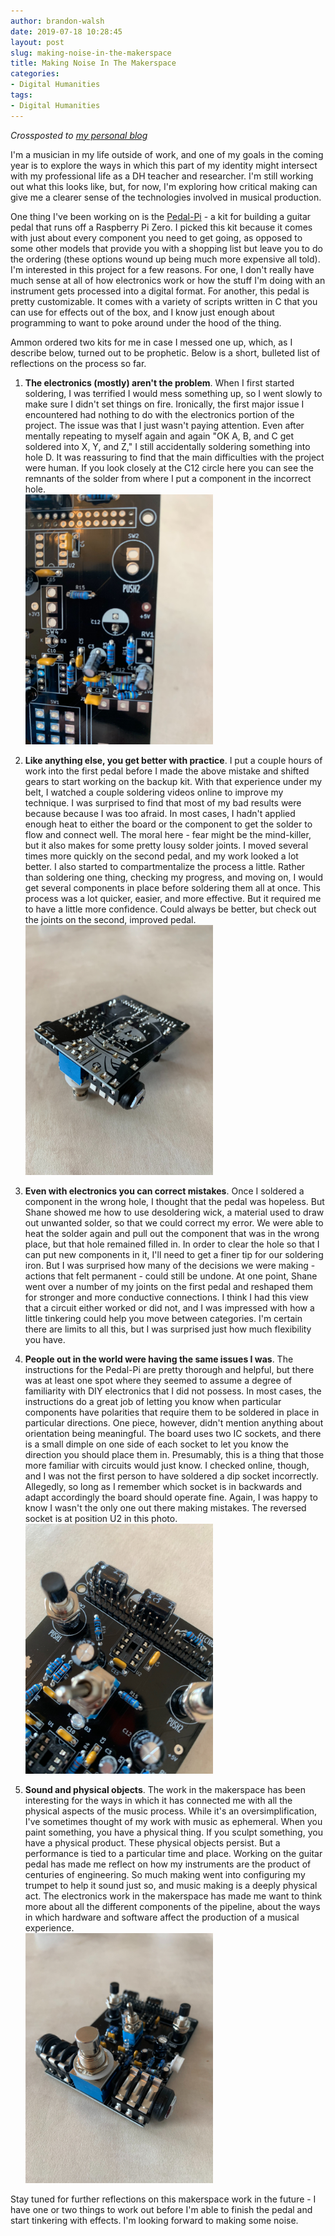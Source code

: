 ```yaml
---
author: brandon-walsh
date: 2019-07-18 10:28:45
layout: post
slug: making-noise-in-the-makerspace
title: Making Noise In The Makerspace
categories:
- Digital Humanities
tags:
- Digital Humanities
---
```

*Crossposted to [my personal blog](http://walshbr.com/blog/making-noise-in-the-makerspace/)*

I'm a musician in my life outside of work, and one of my goals in the coming year is to explore the ways in which this part of my identity might intersect with my professional life as a DH teacher and researcher. I'm still working out what this looks like, but, for now, I'm exploring how critical making can give me a clearer sense of the technologies involved in musical production.

One thing I've been working on is the [Pedal-Pi](https://www.electrosmash.com/pedal-pi) - a kit for building a guitar pedal that runs off a Raspberry Pi Zero. I picked this kit because it comes with just about every component you need to get going, as opposed to some other models that provide you with a shopping list but leave you to do the ordering (these options wound up being much more expensive all told). I'm interested in this project for a few reasons. For one, I don't really have much sense at all of how electronics work or how the stuff I'm doing with an instrument gets processed into a digital format. For another, this pedal is pretty customizable. It comes with a variety of scripts written in C that you can use for effects out of the box, and I know just enough about programming to want to poke around under the hood of the thing.

Ammon ordered two kits for me in case I messed one up, which, as I describe below, turned out to be prophetic. Below is a short, bulleted list of reflections on the process so far.

1. **The electronics (mostly) aren't the problem**. When I first started soldering, I was terrified I would mess something up, so I went slowly to make sure I didn't set things on fire. Ironically, the first major issue I encountered had nothing to do with the electronics portion of the project. The issue was that I just wasn't paying attention. Even after mentally repeating to myself again and again "OK A, B, and C get soldered into X, Y, and Z," I still accidentally soldering something into hole D. It was reassuring to find that the main difficulties with the project were human. If you look closely at the C12 circle here you can see the remnants of the solder from where I put a component in the incorrect hole.
  <br><img src="/assets/post-media/noise-in-the-makerspace/botched-solder.jpg" alt="botched soldering on the breadboard" style="max-height:400px">
2. **Like anything else, you get better with practice**. I put a couple hours of work into the first pedal before I made the above mistake and shifted gears to start working on the backup kit. With that experience under my belt, I watched a couple soldering videos online to improve my technique. I was surprised to find that most of my bad results were because because I was too afraid. In most cases, I hadn't applied enough heat to either the board or the component to get the solder to flow and connect well. The moral here - fear might be the mind-killer, but it also makes for some pretty lousy solder joints. I moved several times more quickly on the second pedal, and my work looked a lot better. I also started to compartmentalize the process a little. Rather than soldering one thing, checking my progress, and moving on, I would get several components in place before soldering them all at once. This process was a lot quicker, easier, and more effective. But it required me to have a little more confidence. Could always be better, but check out the joints on the second, improved pedal.
  <br><img src="/assets/post-media/noise-in-the-makerspace/joints.jpg" alt="better joints on the second pedal" style="max-height:400px">

3. **Even with electronics you can correct mistakes**. Once I soldered a component in the wrong hole, I thought that the pedal was hopeless. But Shane showed me how to use desoldering wick, a material used to draw out unwanted solder, so that we could correct my error. We were able to heat the solder again and pull out the component that was in the wrong place, but that hole remained filled in. In order to clear the hole so that I can put new components in it, I'll need to get a finer tip for our soldering iron. But I was surprised how many of the decisions we were making - actions that felt permanent - could still be undone. At one point, Shane went over a number of my joints on the first pedal and reshaped them for stronger and more conductive connections. I think I had this view that a circuit either worked or did not, and I was impressed with how a little tinkering could help you move between categories. I'm certain there are limits to all this, but I was surprised just how much flexibility you have.

4. **People out in the world were having the same issues I was**. The instructions for the Pedal-Pi are pretty thorough and helpful, but there was at least one spot where they seemed to assume a degree of familiarity with DIY electronics that I did not possess. In most cases, the instructions do a great job of letting you know when particular components have polarities that require them to be soldered in place in particular directions. One piece, however, didn't mention anything about orientation being meaningful. The board uses two IC sockets, and there is a small dimple on one side of each socket to let you know the direction you should place them in. Presumably, this is a thing that those more familiar with circuits would just know. I checked online, though, and I was not the first person to have soldered a dip socket incorrectly. Allegedly, so long as I remember which socket is in backwards and adapt accordingly the board should operate fine. Again, I was happy to know I wasn't the only one out there making mistakes. The reversed socket is at position U2 in this photo.
  <br><img src="/assets/post-media/noise-in-the-makerspace/reversed-dip-socket.jpg" alt="better joints on the second pedal" style="max-height:400px">

5. **Sound and physical objects**. The work in the makerspace has been interesting for the ways in which it has connected me with all the physical aspects of the music process. While it's an oversimplification, I've sometimes thought of my work with music as ephemeral. When you paint something, you have a physical thing. If you sculpt something, you have a physical product. These physical objects persist. But a performance is tied to a particular time and place. Working on the guitar pedal has made me reflect on how my instruments are the product of centuries of engineering. So much making went into configuring my trumpet to help it sound just so, and music making is a deeply physical act. The electronics work in the makerspace has made me want to think more about all the different components of the pipeline, about the ways in which hardware and software affect the production of a musical experience.
  <br><img src="/assets/post-media/noise-in-the-makerspace/completed-pedal.jpg" alt="better joints on the second pedal" style="max-height:400px">

Stay tuned for further reflections on this makerspace work in the future - I have one or two things to work out before I'm able to finish the pedal and start tinkering with effects. I'm looking forward to making some noise.
